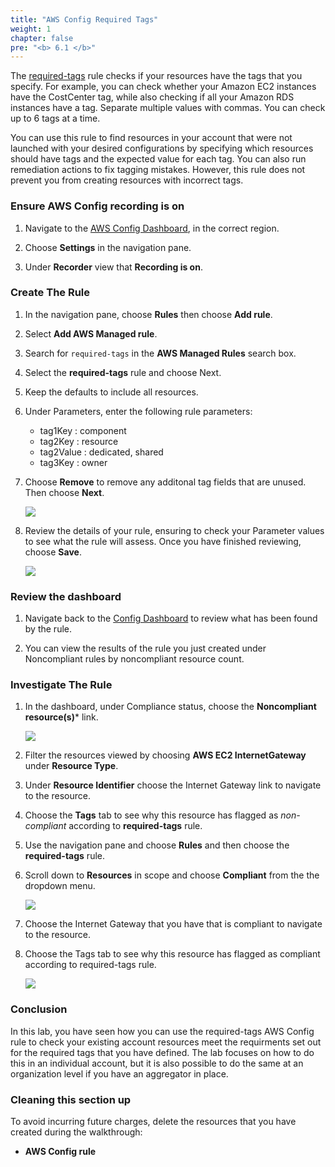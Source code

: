 ```yaml
---
title: "AWS Config Required Tags"
weight: 1
chapter: false
pre: "<b> 6.1 </b>"
---
```


The [required-tags](https://docs.aws.amazon.com/config/latest/developerguide/required-tags.html) rule checks if your resources have the tags that you specify. For example, you can check whether your Amazon EC2 instances have the CostCenter tag, while also checking if all your Amazon RDS instances have a tag. Separate multiple values with commas. You can check up to 6 tags at a time.

You can use this rule to find resources in your account that were not launched with your desired configurations by specifying which resources should have tags and the expected value for each tag. You can also run remediation actions to fix tagging mistakes. However, this rule does not prevent you from creating resources with incorrect tags.

### Ensure AWS Config recording is on

1. Navigate to the [AWS Config Dashboard](https://console.aws.amazon.com/config/), in the correct region.

1. Choose **Settings** in the navigation pane.

1. Under **Recorder** view that **Recording is on**.

### Create The Rule

1. In the navigation pane, choose **Rules** then choose **Add rule**.

1. Select **Add AWS Managed rule**.

1. Search for `required-tags` in the **AWS Managed Rules** search box.

1. Select the **required-tags** rule and choose Next.

1. Keep the defaults to include all resources.

1. Under Parameters, enter the following rule parameters:

    - tag1Key : component
    - tag2Key : resource
    - tag2Value : dedicated, shared
    - tag3Key : owner

1. Choose **Remove** to remove any additonal tag fields that are unused. Then choose **Next**.

    ![](../../images/6/1/001.png)

1. Review the details of your rule, ensuring to check your Parameter values to see what the rule will assess. Once you have finished reviewing, choose **Save**.

    ![](../../images/6/1/002.png)

### Review the dashboard

1. Navigate back to the [Config Dashboard](https://console.aws.amazon.com/config/) to review what has been found by the rule.

2. You can view the results of the rule you just created under Noncompliant rules by noncompliant resource count.

### Investigate The Rule

1. In the dashboard, under Compliance status, choose the **Noncompliant resource(s)*** link.

    ![](../../images/6/1/003.png)


1. Filter the resources viewed by choosing **AWS EC2 InternetGateway** under **Resource Type**.

1. Under **Resource Identifier** choose the Internet Gateway link to navigate to the resource.

1. Choose the **Tags** tab to see why this resource has flagged as _non-compliant_ according to **required-tags** rule.

1. Use the navigation pane and choose **Rules** and then choose the **required-tags** rule.

1. Scroll down to **Resources** in scope and choose **Compliant** from the the dropdown menu.

    ![](../../images/6/1/004.png)

1. Choose the Internet Gateway that you have that is compliant to navigate to the resource.

1. Choose the Tags tab to see why this resource has flagged as compliant according to required-tags rule.

    ![](../../images/6/1/005.png)

### Conclusion
In this lab, you have seen how you can use the required-tags AWS Config rule to check your existing account resources meet the requirments set out for the required tags that you have defined. The lab focuses on how to do this in an individual account, but it is also possible to do the same at an organization level if you have an aggregator in place.

### Cleaning this section up
To avoid incurring future charges, delete the resources that you have created during the walkthrough:

- **AWS Config rule**